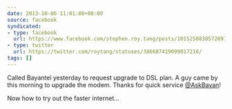 ```yaml
---
date: 2013-10-06 11:01:00+08:00
source: facebook
syndicated:
- type: facebook
  url: https://www.facebook.com/stephen.roy.tang/posts/10152508385728912
- type: twitter
  url: https://twitter.com/roytang/statuses/386687419099017216/
tags: []
---
```


Called Bayantel yesterday to request upgrade to DSL plan. A guy came by this morning to upgrade the modem. Thanks for quick service [@AskBayan](https://twitter.com/AskBayan/)!

Now how to try out the faster internet...